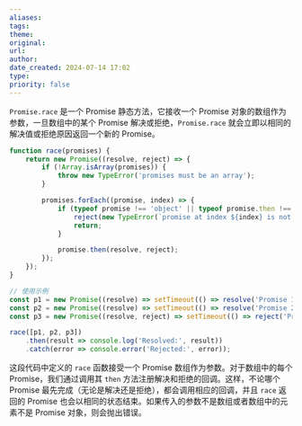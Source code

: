 ```yaml
---
aliases: 
tags: 
theme: 
original: 
url: 
author: 
date_created: 2024-07-14 17:02
type: 
priority: false
---
```

`Promise.race` 是一个 Promise 静态方法，它接收一个 Promise 对象的数组作为参数，一旦数组中的某个 Promise 解决或拒绝，`Promise.race` 就会立即以相同的解决值或拒绝原因返回一个新的 Promise。


```javascript
function race(promises) {
    return new Promise((resolve, reject) => {
        if (!Array.isArray(promises)) {
            throw new TypeError('promises must be an array');
        }

        promises.forEach((promise, index) => {
            if (typeof promise !== 'object' || typeof promise.then !== 'function') {
                reject(new TypeError(`promise at index ${index} is not an object or does not have a then function`));
                return;
            }

            promise.then(resolve, reject);
        });
    });
}

// 使用示例
const p1 = new Promise((resolve) => setTimeout(() => resolve('Promise 1 resolved'), 2000));
const p2 = new Promise((resolve) => setTimeout(() => resolve('Promise 2 resolved'), 1000));
const p3 = new Promise((resolve, reject) => setTimeout(() => reject('Promise 3 rejected'), 500));

race([p1, p2, p3])
    .then(result => console.log('Resolved:', result))
    .catch(error => console.error('Rejected:', error));
```

这段代码中定义的 `race` 函数接受一个 Promise 数组作为参数。对于数组中的每个 Promise，我们通过调用其 `then` 方法注册解决和拒绝的回调。这样，不论哪个 Promise 最先完成（无论是解决还是拒绝），都会调用相应的回调，并且 `race` 返回的 Promise 也会以相同的状态结束。如果传入的参数不是数组或者数组中的元素不是 Promise 对象，则会抛出错误。